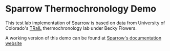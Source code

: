# Sparrow Thermochronology Demo

This test lab implementation of [Sparrow](https://sparrow-data.org) is based on data from
University of Colorado's [TRaIL](https://cutrail.org/) thermochronology
lab under Becky Flowers.

A working version of this demo can be found at
[Sparrow's documentation website](https://sparrow-data.org/labs/thermochron-demo)
